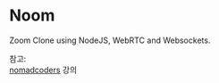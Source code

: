 # Noom

Zoom Clone using NodeJS, WebRTC and Websockets.

참고:  
[nomadcoders](https://nomadcoders.co/noom/lectures/3091) 강의
